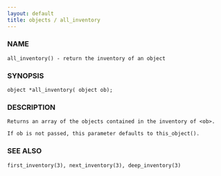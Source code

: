 ```yaml
---
layout: default
title: objects / all_inventory
---
```


### NAME

    all_inventory() - return the inventory of an object

### SYNOPSIS

    object *all_inventory( object ob);

### DESCRIPTION

    Returns an array of the objects contained in the inventory of <ob>.

    If ob is not passed, this parameter defaults to this_object().

### SEE ALSO

    first_inventory(3), next_inventory(3), deep_inventory(3)

